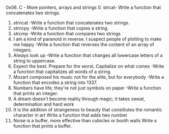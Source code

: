 0x06. C - More pointers, arrays and strings
0. strcat- Write a function that concatenates two strings.
1. strncat -Write a function that concatenates two strings.
2. strncpy -Write a function that copies a string.
3. strcmp -Write a function that compares two strings
4. I am a kind of paranoid in reverse. I suspect people of plotting to make me happy -Write a function that reverses the content of an array of integers.
5. Always look up -Write a function that changes all lowercase letters of a string to uppercase.
6. Expect the best. Prepare for the worst. Capitalize on what comes -Write a function that capitalizes all words of a string.
7. Mozart composed his music not for the elite, but for everybody -Write a function that encodes a string into 1337.
9. Numbers have life; they're not just symbols on paper -Write a function that prints an integer.
10. A dream doesn't become reality through magic; it takes sweat, determination and hard work
11. It is the addition of strangeness to beauty that constitutes the romantic character in art
Write a function that adds two number
12. Noise is a buffer, more effective than cubicles or booth walls
Write a function that prints a buffer.

